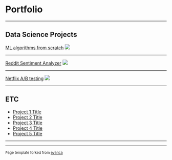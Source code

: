 # Portfolio

---

## Data Science Projects

[ML algorithms from scratch](/MLalgo)
<img src="images/dummy_thumbnail.jpg?raw=true"/>

---
[Reddit Sentiment Analyzer](/reddit)
<img src="images/wordcloud.png?raw=true"/>

---

[Netflix A/B testing](/netflix)
<img src="images/dummy_thumbnail.jpg?raw=true"/>

---

## ETC

- [Project 1 Title](http://example.com/)
- [Project 2 Title](http://example.com/)
- [Project 3 Title](http://example.com/)
- [Project 4 Title](http://example.com/)
- [Project 5 Title](http://example.com/)

---




---
<p style="font-size:11px">Page template forked from <a href="https://github.com/evanca/quick-portfolio">evanca</a></p>
<!-- Remove above link if you don't want to attibute -->
